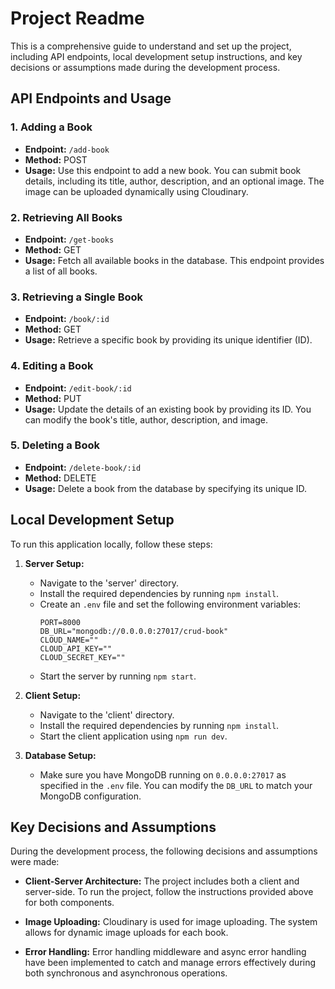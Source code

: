 # Project Readme

This is a comprehensive guide to understand and set up the project, including API endpoints, local development setup instructions, and key decisions or assumptions made during the development process.

## API Endpoints and Usage

### 1. Adding a Book
- **Endpoint:** `/add-book`
- **Method:** POST
- **Usage:** Use this endpoint to add a new book. You can submit book details, including its title, author, description, and an optional image. The image can be uploaded dynamically using Cloudinary.

### 2. Retrieving All Books
- **Endpoint:** `/get-books`
- **Method:** GET
- **Usage:** Fetch all available books in the database. This endpoint provides a list of all books.

### 3. Retrieving a Single Book
- **Endpoint:** `/book/:id`
- **Method:** GET
- **Usage:** Retrieve a specific book by providing its unique identifier (ID).

### 4. Editing a Book
- **Endpoint:** `/edit-book/:id`
- **Method:** PUT
- **Usage:** Update the details of an existing book by providing its ID. You can modify the book's title, author, description, and image.

### 5. Deleting a Book
- **Endpoint:** `/delete-book/:id`
- **Method:** DELETE
- **Usage:** Delete a book from the database by specifying its unique ID.

## Local Development Setup

To run this application locally, follow these steps:

1. **Server Setup:**
   - Navigate to the 'server' directory.
   - Install the required dependencies by running `npm install`.
   - Create an `.env` file and set the following environment variables:
     ```
     PORT=8000
     DB_URL="mongodb://0.0.0.0:27017/crud-book"
     CLOUD_NAME=""
     CLOUD_API_KEY=""
     CLOUD_SECRET_KEY=""
     ```
   - Start the server by running `npm start`.

2. **Client Setup:**
   - Navigate to the 'client' directory.
   - Install the required dependencies by running `npm install`.
   - Start the client application using `npm run dev`.

3. **Database Setup:**
   - Make sure you have MongoDB running on `0.0.0.0:27017` as specified in the `.env` file. You can modify the `DB_URL` to match your MongoDB configuration.

## Key Decisions and Assumptions

During the development process, the following decisions and assumptions were made:

- **Client-Server Architecture:** The project includes both a client and server-side. To run the project, follow the instructions provided above for both components.

- **Image Uploading:** Cloudinary is used for image uploading. The system allows for dynamic image uploads for each book.

- **Error Handling:** Error handling middleware and async error handling have been implemented to catch and manage errors effectively during both synchronous and asynchronous operations.
